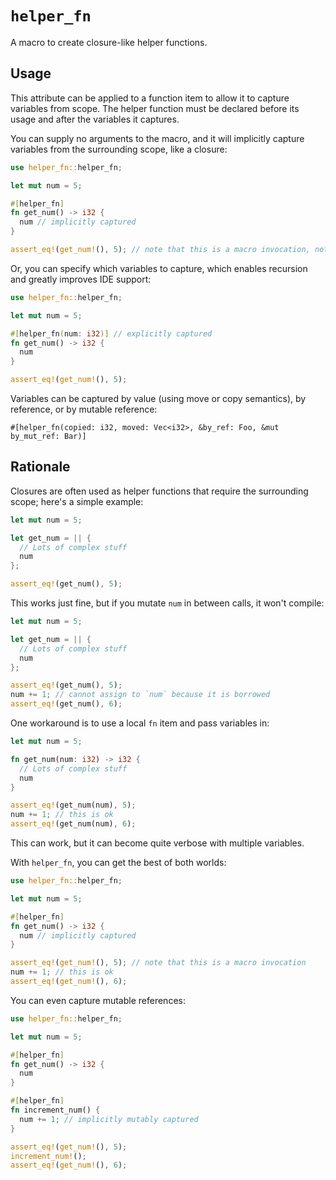 # `helper_fn`

A macro to create closure-like helper functions.

## Usage

This attribute can be applied to a function item to allow it to capture
variables from scope. The helper function must be declared before its usage and
after the variables it captures.

You can supply no arguments to the macro, and it will implicitly capture
variables from the surrounding scope, like a closure:

```rust
use helper_fn::helper_fn;

let mut num = 5;

#[helper_fn]
fn get_num() -> i32 {
  num // implicitly captured
}

assert_eq!(get_num!(), 5); // note that this is a macro invocation, not a function call
```

Or, you can specify which variables to capture, which enables recursion and
greatly improves IDE support:

```rust
use helper_fn::helper_fn;

let mut num = 5;

#[helper_fn(num: i32)] // explicitly captured
fn get_num() -> i32 {
  num
}

assert_eq!(get_num!(), 5);
```

Variables can be captured by value (using move or copy semantics), by reference,
or by mutable reference:

```text
#[helper_fn(copied: i32, moved: Vec<i32>, &by_ref: Foo, &mut by_mut_ref: Bar)]
```

## Rationale

Closures are often used as helper functions that require the surrounding
scope; here's a simple example:
```rust
let mut num = 5;

let get_num = || {
  // Lots of complex stuff
  num
};

assert_eq!(get_num(), 5);
```
This works just fine, but if you mutate `num` in between calls, it won't compile:
```rust compile_fail
let mut num = 5;

let get_num = || {
  // Lots of complex stuff
  num
};

assert_eq!(get_num(), 5);
num += 1; // cannot assign to `num` because it is borrowed
assert_eq!(get_num(), 6);
```
One workaround is to use a local `fn` item and pass variables in:
```rust
let mut num = 5;

fn get_num(num: i32) -> i32 {
  // Lots of complex stuff
  num
}

assert_eq!(get_num(num), 5);
num += 1; // this is ok
assert_eq!(get_num(num), 6);
```
This can work, but it can become quite verbose with multiple variables.

With `helper_fn`, you can get the best of both worlds:
```rust
use helper_fn::helper_fn;

let mut num = 5;

#[helper_fn]
fn get_num() -> i32 {
  num // implicitly captured
}

assert_eq!(get_num!(), 5); // note that this is a macro invocation
num += 1; // this is ok
assert_eq!(get_num!(), 6);
```
You can even capture mutable references:
```rust
use helper_fn::helper_fn;

let mut num = 5;

#[helper_fn]
fn get_num() -> i32 {
  num
}

#[helper_fn]
fn increment_num() {
  num += 1; // implicitly mutably captured
}

assert_eq!(get_num!(), 5);
increment_num!();
assert_eq!(get_num!(), 6);
```
